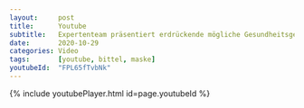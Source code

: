```yaml
---
layout:     post
title:      Youtube
subtitle:   Expertenteam präsentiert erdrückende mögliche Gesundheitsgefahren durch Masken
date:       2020-10-29
categories: Video
tags:       [youtube, bittel, maske]
youtubeId:  "FPL65fTvbNk"
---
```

{% include youtubePlayer.html id=page.youtubeId %}
